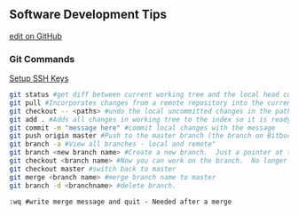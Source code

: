 ## Software Development Tips
[edit on GitHub](https://github.com/garryallwood/Software-Development/edit/master/index.md)

### Git Commands
[Setup SSH Keys](https://www.freecodecamp.org/news/manage-multiple-github-accounts-the-ssh-way-2dadc30ccaca/)

```bash
git status #get diff between current working tree and the local head commit
git pull #Incorporates changes from a remote repository into the current local branch.
git checkout -- <paths> #undo the local uncommitted changes in the paths
git add . #Adds all changes in working tree to the index so it is ready for commit
git commit -m "message here" #commit local changes with the message
git push origin master #Push to the master branch (the branch on Bitbucket) on origin (the Bitbucket server)
git branch -a #View all branches - local and remote"
git branch <new branch name> #Create a new branch.  Just a pointer at this stage point to the same commit as master.
git checkout <branch name> #Now you can work on the branch.  No longer working on master.
git checkout master #switch back to master
git merge <branch name> #merge branch name to master
git branch -d <branchname> #delete branch.
```
```vi
:wq #write merge message and quit - Needed after a merge
```
